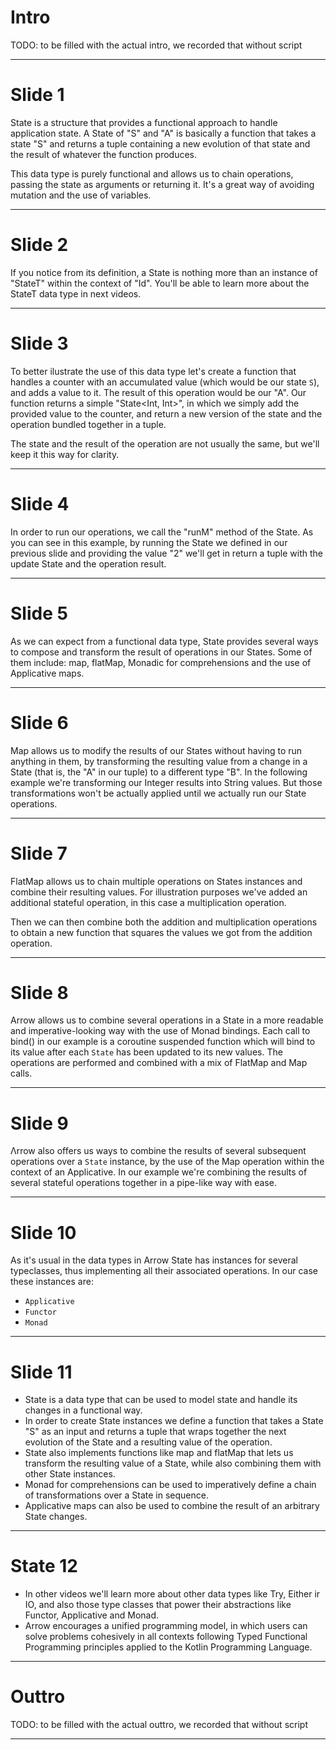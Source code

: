 # Intro

TODO: to be filled with the actual intro, we recorded that without script

---

# Slide 1

State is a structure that provides a functional approach to handle application state. A State of "S" and "A" is basically a function that takes a state "S" and returns a tuple containing a new evolution of that state and the result of whatever the function produces.

This data type is purely functional and allows us to chain operations, passing the state as arguments or returning it. It's a great way of avoiding mutation and the use of variables.

---

# Slide 2

If you notice from its definition, a State is nothing more than an instance of "StateT" within the context of "Id". You'll be able to learn more about the StateT data type in next videos.

---

# Slide 3

To better ilustrate the use of this data type let's create a function that handles a counter with an accumulated value (which would be our state `S`),  and adds a value to it. The result of this operation would be our "A". Our function returns a simple "State<Int, Int>", in which we simply add the provided value to the counter, and return a new version of the state and the operation bundled together in a tuple. 

The state and the result of the operation are not usually the same, but we'll keep it this way for clarity.

---

# Slide 4

In order to run our operations, we call the "runM" method of the State. As you can see in this example, by running the State we defined in our previous slide and providing the value "2" we'll get in return a tuple with the update State and the operation result.

---

# Slide 5

As we can expect from a functional data type, State provides several ways to compose and transform the result of operations in our States. Some of them include: map, flatMap, Monadic for comprehensions and the use of Applicative maps.

---

# Slide 6

Map allows us to modify the results of our States without having to run anything in them, by transforming the resulting value from a change in a State (that is, the "A" in our tuple) to a different type "B". In the following example we're transforming our Integer results into String values. But those transformations won't be actually applied until we actually run our State operations.

---

# Slide 7

FlatMap allows us to chain multiple operations on States instances and combine their resulting values. For illustration purposes we've added an additional stateful operation, in this case a multiplication operation.

Then we can then combine both the addition and multiplication operations to obtain a new function that squares the values we got from the addition operation.

---

# Slide 8

Arrow allows us to combine several operations in a State in a more readable and imperative-looking way with the use of Monad bindings. Each call to bind() in our example is a coroutine suspended function which will bind to its value after each `State` has been updated to its new values. The operations are performed and combined with a mix of FlatMap and Map calls.

--- 

# Slide 9

Λrrow also offers us ways to combine the results of several subsequent operations over a `State` instance, by the use of the Map operation within the context of an Applicative. In our example we're combining the results of several stateful operations together in a pipe-like way with ease.

---

# Slide 10

As it's usual in the data types in Arrow State has instances for several typeclasses, thus implementing all their associated operations. In our case these instances are:

- `Applicative`
- `Functor`
- `Monad`

---

# Slide 11

- State is a data type that can be used to model state and handle its changes in a functional way.
- In order to create State instances we define a function that takes a State "S" as an input and returns a tuple that wraps together the next evolution of the State and a resulting value of the operation.
- State also implements functions like map and flatMap that lets us transform the resulting value of a State, while also combining them with other State instances.
- Monad for comprehensions can be used to imperatively define a chain of transformations over a State in sequence.
- Applicative maps can also be used to combine the result of an arbitrary State changes.

--- 

# State 12

- In other videos we'll learn more about other data types like Try, Either ir IO, and also those type classes that power their abstractions like Functor, Applicative and Monad.
- Arrow encourages a unified programming model, in which users can solve problems cohesively in all contexts following Typed Functional Programming principles applied to the Kotlin Programming Language.

---

# Outtro

TODO: to be filled with the actual outtro, we recorded that without script

---